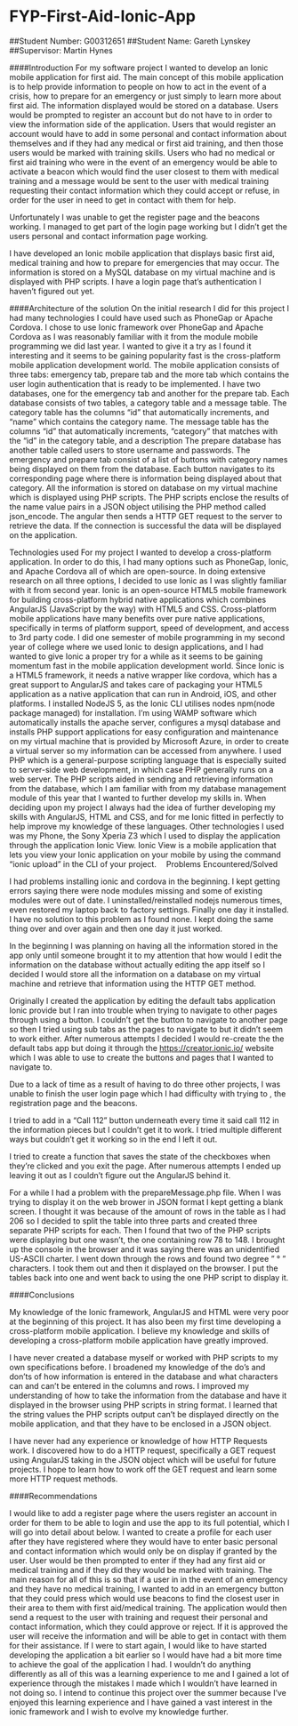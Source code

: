 # FYP-First-Aid-Ionic-App

##Student Number: G00312651
##Student Name: Gareth Lynskey
##Supervisor: Martin Hynes

####Introduction
For my software project I wanted to develop an Ionic mobile application for first aid. The main concept of this mobile application is to help provide information to people on how to act in the event of a crisis, how to prepare for an emergency or just simply to learn more about first aid. The information displayed would be stored on a database. Users would be prompted to register an account but do not have to in order to view the information side of the application. Users that would register an account would have to add in some personal and contact information about themselves and if they had any medical or first aid training, and then those users would be marked with training skills. Users who had no medical or first aid training who were in the event of an emergency would be able to activate a beacon which would find the user closest to them with medical training and a message would be sent to the user with medical training requesting their contact information which they could accept or refuse, in order for the user in need to get in contact with them for help.

Unfortunately I was unable to get the register page and the beacons working. I managed to get part of the login page working but I didn’t get the users personal and contact information page working.

I have developed an Ionic mobile application that displays basic first aid, medical training and how to prepare for emergencies that may occur. The information is stored on a MySQL database on my virtual machine and is displayed with PHP scripts. I have a login page that’s authentication I haven’t figured out yet.




####Architecture of the solution
On the initial research I did for this project I had many technologies I could have used such as PhoneGap or Apache Cordova. I chose to use Ionic framework over PhoneGap and Apache Cordova as I was reasonably familiar with it from the module mobile programming we did last year. I wanted to give it a try as I found it interesting and it seems to be gaining popularity fast is the cross-platform mobile application development world.
The mobile application consists of three tabs: emergency tab, prepare tab and the more tab which contains the user login authentication that is ready to be implemented. 
I have two databases, one for the emergency tab and another for the prepare tab. Each database consists of two tables, a category table and a message table. The category table has the columns “id” that automatically increments, and “name” which contains the category name. The message table has the columns “id” that automatically increments, “category” that matches with the “id” in the category table, and a description The prepare database has another table called users to store username and passwords.
The emergency and prepare tab consist of a list of buttons with category names being displayed on them from the database. Each button navigates to its corresponding page where there is information being displayed about that category. All the information is stored on database on my virtual machine which is displayed using PHP scripts. The PHP scripts enclose the results of the name value pairs in a JSON object utilising the PHP method called json_encode. 
The angular then sends a HTTP GET request to the server to retrieve the data. If the connection is successful the data will be displayed on the application.

Technologies used
For my project I wanted to develop a cross-platform application. In order to do this, I had many options such as PhoneGap, Ionic, and Apache Cordova all of which are open-source. In doing extensive research on all three options, I decided to use Ionic as I was slightly familiar with it from second year. Ionic is an open-source HTML5 mobile framework for building cross-platform hybrid native applications which combines AngularJS (JavaScript by the way) with HTML5 and CSS. Cross-platform mobile applications have many benefits over pure native applications, specifically in terms of platform support, speed of development, and access to 3rd party code.  I did one semester of mobile programming in my second year of college where we used Ionic to design applications, and I had wanted to give Ionic a proper try for a while as it seems to be gaining momentum fast in the mobile application development world. Since Ionic is a HTML5 framework, it needs a native wrapper like cordova, which has a great support to AngularJS and takes care of packaging your HTML5 application as a native application that can run in Android, iOS, and other platforms. I installed NodeJS 5, as the Ionic CLI utilises nodes npm(node package managed) for installation. 
I’m using WAMP software which automatically installs the apache server, configures a mysql database and installs PHP support applications for easy configuration and maintenance on my virtual machine that is provided by Microsoft Azure, in order to create a virtual server so my information can be accessed from anywhere. I used PHP which is a general-purpose scripting language that is especially suited to server-side web development, in which case PHP generally runs on a web server. The PHP scripts aided in sending and retrieving information from the database, which I am familiar with from my database management module of this year that I wanted to further develop my skills in.
When deciding upon my project I always had the idea of further developing my skills with  AngularJS, HTML and CSS, and for me Ionic fitted in perfectly to help improve my knowledge of these languages.
Other technologies I used was my Phone, the Sony Xperia Z3 which I used to display the application through the application Ionic View. Ionic View is a mobile application that lets you view your Ionic application on your mobile by using the command “ionic upload” in the CLI of your project. 
Problems Encountered/Solved

I had problems installing ionic and cordova in the beginning. I kept getting errors saying there were node modules missing and some of existing modules were out of date. I uninstalled/reinstalled nodejs numerous times, even restored my laptop back to factory settings. Finally one day it installed. I have no solution to this problem as I found none. I kept doing the same thing over and over again and then one day it just worked.

In the beginning I was planning on having all the information stored in the app only until someone brought it to my attention that how would I edit the information on the database without actually editing the app itself so I decided I would store all the information on a database on my virtual machine and retrieve that information using the HTTP GET method.

Originally I created the application by editing the default tabs application Ionic provide but I ran into trouble when trying to navigate to other pages through using a button. I couldn’t get the button to navigate to another page so then I tried using sub tabs as the pages to navigate to but it didn’t seem to work either. After numerous attempts I decided I would re-create the the default tabs app but doing it through the https://creator.ionic.io/ website which I was able to use to create the buttons and pages that I wanted to navigate to. 

Due to a lack of time as a result of having to do three other projects, I was unable to finish the user login page which I had difficulty with trying to , the registration page and the beacons.

I tried to add in a “Call 112” button underneath every time it said call 112 in the information pieces but I couldn’t get it to work. I tried multiple different ways but couldn’t get it working so in the end I left it out.

I tried to create a function that saves the state of the checkboxes when they’re clicked and you exit the page. After numerous attempts I ended up leaving it out as I couldn’t figure out the AngularJS behind it.

For a while I had a problem with the prepareMessage.php file. When I was trying to display it on the web brower in JSON format I kept getting a blank screen. I thought it was because of the amount of rows in the table as I had 206 so I decided to split the table into three parts and created three separate PHP scripts for each. Then I found that two of the PHP scripts were displaying but one wasn’t, the one containing row 78 to 148. I brought up the console in the browser and it was saying there was an unidentified US-ASCII charter. I went down through the rows and found two degree ” ° ” characters. I took them out and then it displayed on the browser. I put the tables back into one and went back to using the one PHP script to display it.



####Conclusions

My knowledge of the Ionic framework, AngularJS and HTML were very poor at the beginning of this project. It has also been my first time developing a cross-platform mobile application. I believe my knowledge and skills of developing a cross-platform mobile application have greatly improved.

I have never created a database myself or worked with PHP scripts to my own specifications before. I broadened my knowledge of the do’s and don’ts of how information is entered in the database and what characters can and can’t be entered in the columns and rows. I improved my understanding of how to take the information from the database and have it displayed in the browser using PHP scripts in string format. I learned that the string values the PHP scripts output can’t be displayed directly on the mobile application, and that they have to be enclosed in a JSON object.

I have never had any experience or knowledge of how HTTP Requests work. I discovered how to do a HTTP request, specifically a GET request using AngularJS taking in the JSON object which will be useful for future projects. I hope to learn how to work off the GET request and learn some more HTTP request methods.

####Recommendations

I would like to add a register page where the users register an account in order for them to be able to login and use the app to its full potential, which I will go into detail about below. I wanted to create a profile for each user after they have registered where they would have to enter basic personal and contact information which would only be on display if granted by the user. User would be then prompted to enter if they had any first aid or medical training and if they did they would be marked with training. The main reason for all of this is so that if a user in in the event of an emergency and they have no medical training, I wanted to add in an emergency button that they could press which would use beacons to find the closest user in their area to them with first aid/medical training. The application would then send a request to the user with training and request their personal and contact information, which they could approve or reject. If it is approved the user will receive the information and will be able to get in contact with them for their assistance.
If I were to start again, I would like to have started developing the application a bit earlier so I would have had a bit more time to achieve the goal of the application I had. I wouldn’t do anything differently as all of this was a learning experience to me and I gained a lot of experience through the mistakes I made which I wouldn’t have learned in not doing so.
I intend to continue this project over the summer because I’ve enjoyed this learning experience and I have gained a vast interest in the ionic framework and I wish to evolve my knowledge further.
